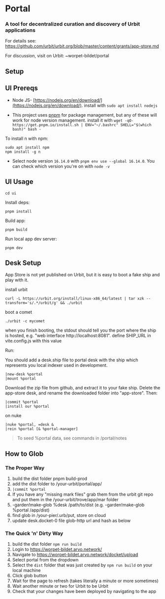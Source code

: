 # Portal

### A tool for decentralized curation and discovery of Urbit applications

For details see:
https://github.com/urbit/urbit.org/blob/master/content/grants/app-store.md

For discussion, visit on Urbit:
~worpet-bildet/portal

## Setup

## UI Prereqs

- Node JS- [https://nodejs.org/en/download/](https://nodejs.org/en/download/). install with `sudo apt install nodejs`

- This project uses [pnpm](https://github.com/pnpm/pnpm) for package management, but any of these will work for node version management. install it with `wget -qO- https://get.pnpm.io/install.sh | ENV="~/.bashrc" SHELL="$(which bash)" bash -`

To install n with npm:

  ```
  sudo apt install npm
  npm install -g n
  ```

- Select node version `16.14.0` with `pnpm env use --global 16.14.0`. You can check which version you're on with `node -v`

## UI Usage

```
cd ui
```

Install deps:

```
pnpm install
```

Build app:

```
pnpm build
```

Run local app dev server:

```
pnpm dev
```


## Desk Setup

App Store is not yet published on Urbit, but it is easy to boot a fake ship and play with it.

install urbit

`curl -L https://urbit.org/install/linux-x86_64/latest | tar xzk --transform='s/.*/urbit/g' && ./urbit`

boot a comet

`./urbit -c mycomet`

when you finish booting, the stdout should tell you the port where the ship is hosted, e.g. "web interface http://localhost:8081". define SHIP_URL in vite.config.js with this value

Run:

You should add a desk.ship file to portal desk with the ship which represents you local indexer used in development.

```
|new-desk %portal
|mount %portal
```

Download the zip file from github, and extract it to your fake ship. Delete the app-store desk, and rename the downloaded folder into "app-store". Then:

```
|commit %portal
|install our %portal
```

on nuke

```
|nuke %portal, =desk &
|rein %portal [& %portal-manager]
```

> To seed %portal data, see commands in /portal/notes

## How to Glob

### The Proper Way

1. build the dist folder pnpm build-prod
2. add the dist folder to /your-urbit/portal/app/
3. `|commit %portal`
4. If you have any "missing mark files" grab them from the urbit git repo and put them in the /your-urbit/trove/app/mar folder
5. -garden!make-glob %desk /path/to/dist (e.g. -garden!make-glob %portal /app/dist)
6. find glob in /your-pier/.urb/put, store on cloud
7. update desk.docket-0 file glob-http url and hash as below

### The Quick 'n' Dirty Way

1. build the dist folder `npm run build`
2. Login to https://worpet-bildet.arvo.network/
3. Navigate to https://worpet-bildet.arvo.network/docket/upload
4. Select portal from the dropdown
5. Select the `dist` folder that was just created by `npm run build` on your local machine
6. Click glob button
7. Wait for the page to refresh (takes literally a minute or more sometimes)
8. Wait another minute or two for Urbit to be Urbit
9. Check that your changes have been deployed by navigating to the app
